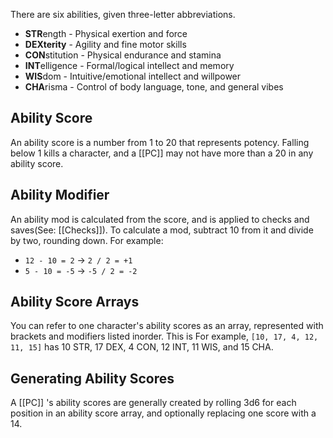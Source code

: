 There are six abilities, given three-letter abbreviations.
- **STR**ength - Physical exertion and force
- **DEXterity** - Agility and fine motor skills
- **CON**stitution - Physical endurance and stamina
- **INT**elligence - Formal/logical intellect and memory
- **WIS**dom - Intuitive/emotional intellect and willpower
- **CHA**risma - Control of body language, tone, and general vibes

## Ability Score
An ability score is a number from 1 to 20 that represents potency. Falling below 1 kills a character, and a [[PC]] may not have more than a 20 in any ability score.

## Ability Modifier
An ability mod is calculated from the score, and is applied to checks and saves(See: [[Checks]]). To calculate a mod, subtract 10 from it and divide by two, rounding down. For example:
- `12 - 10 = 2` -> `2 / 2 = +1`
- `5 - 10 = -5` -> `-5 / 2 = -2`

## Ability Score Arrays
You can refer to one character's ability scores as an array, represented with brackets and modifiers listed inorder. This is  For example, `[10, 17, 4, 12, 11, 15]` has 10 STR, 17 DEX, 4 CON, 12 INT, 11 WIS, and 15 CHA.

## Generating Ability Scores
A [[PC]] 's ability scores are generally created by rolling 3d6 for each position in an ability score array, and optionally replacing one score with a 14.